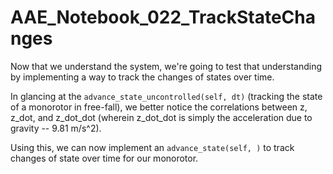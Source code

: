 # AAE_Notebook_022_TrackStateChanges
Now that we understand the system, we're going to test that understanding by implementing a way to track the changes of states over time.

In glancing at the ```advance_state_uncontrolled(self, dt)``` (tracking the state of a monorotor in free-fall), we better notice the correlations between z, z_dot, and z_dot_dot (wherein z_dot_dot is simply the acceleration due to gravity -- 9.81 m/s^2).

Using this, we can now implement an ```advance_state(self, )``` to track changes of state over time for our monorotor.
